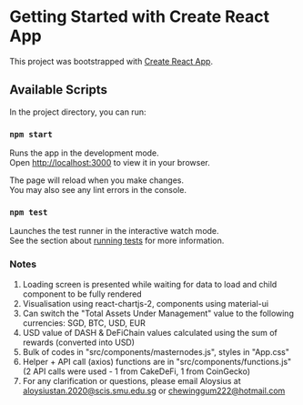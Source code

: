 # Getting Started with Create React App

This project was bootstrapped with [Create React App](https://github.com/facebook/create-react-app).

## Available Scripts

In the project directory, you can run:

### `npm start`

Runs the app in the development mode.\
Open [http://localhost:3000](http://localhost:3000) to view it in your browser.

The page will reload when you make changes.\
You may also see any lint errors in the console.

### `npm test`

Launches the test runner in the interactive watch mode.\
See the section about [running tests](https://facebook.github.io/create-react-app/docs/running-tests) for more information.

### Notes

1. Loading screen is presented while waiting for data to load and child component to be fully rendered
2. Visualisation using react-chartjs-2, components using material-ui
3. Can switch the "Total Assets Under Management" value to the following currencies: SGD, BTC, USD, EUR
4. USD value of DASH & DeFiChain values calculated using the sum of rewards (converted into USD)
5. Bulk of codes in "src/components/masternodes.js", styles in "App.css" 
6. Helper + API call (axios) functions are in "src/components/functions.js" (2 API calls were used - 1 from CakeDeFi, 1 from CoinGecko)
7. For any clarification or questions, please email Aloysius at aloysiustan.2020@scis.smu.edu.sg or chewinggum222@hotmail.com

